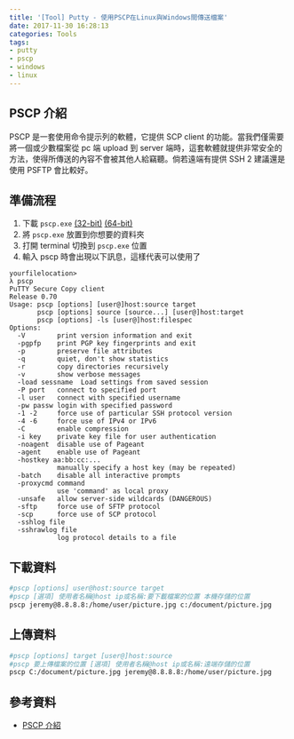 ```yaml
---
title: '[Tool] Putty - 使用PSCP在Linux與Windows間傳送檔案'
date: 2017-11-30 16:28:13
categories: Tools
tags:
- putty
- pscp
- windows
- linux
---
```


## PSCP 介紹

PSCP 是一套使用命令提示列的軟體，它提供 SCP client 的功能。當我們僅需要將一個或少數檔案從 pc 端 upload 到 server 端時，這套軟體就提供非常安全的方法，使得所傳送的內容不會被其他人給竊聽。倘若遠端有提供 SSH 2 建議還是使用 PSFTP 會比較好。

<!-- more -->

## 準備流程

1. 下載 `pscp.exe` [(32-bit)](https://the.earth.li/~sgtatham/putty/latest/w32/pscp.exe) [(64-bit)](https://the.earth.li/~sgtatham/putty/latest/w64/pscp.exe)
1. 將 `pscp.exe` 放置到你想要的資料夾
1. 打開 terminal 切換到 `pscp.exe` 位置
1. 輸入 pscp 時會出現以下訊息，這樣代表可以使用了

```text
yourfilelocation>
λ pscp
PuTTY Secure Copy client
Release 0.70
Usage: pscp [options] [user@]host:source target
       pscp [options] source [source...] [user@]host:target
       pscp [options] -ls [user@]host:filespec
Options:
  -V        print version information and exit
  -pgpfp    print PGP key fingerprints and exit
  -p        preserve file attributes
  -q        quiet, don't show statistics
  -r        copy directories recursively
  -v        show verbose messages
  -load sessname  Load settings from saved session
  -P port   connect to specified port
  -l user   connect with specified username
  -pw passw login with specified password
  -1 -2     force use of particular SSH protocol version
  -4 -6     force use of IPv4 or IPv6
  -C        enable compression
  -i key    private key file for user authentication
  -noagent  disable use of Pageant
  -agent    enable use of Pageant
  -hostkey aa:bb:cc:...
            manually specify a host key (may be repeated)
  -batch    disable all interactive prompts
  -proxycmd command
            use 'command' as local proxy
  -unsafe   allow server-side wildcards (DANGEROUS)
  -sftp     force use of SFTP protocol
  -scp      force use of SCP protocol
  -sshlog file
  -sshrawlog file
            log protocol details to a file
```

## 下載資料

```bash
#pscp [options] user@host:source target
#pscp [選項] 使用者名稱@host ip或名稱:要下載檔案的位置 本機存儲的位置
pscp jeremy@8.8.8.8:/home/user/picture.jpg c:/document/picture.jpg
```

## 上傳資料

```bash
#pscp [options] target [user@]host:source
#pscp 要上傳檔案的位置 [選項] 使用者名稱@host ip或名稱:遠端存儲的位置
pscp C:/document/picture.jpg jeremy@8.8.8.8:/home/user/picture.jpg
```

## 參考資料

* [PSCP 介紹](https://bcc16.ncu.edu.tw/6/putty/pscp.html)
